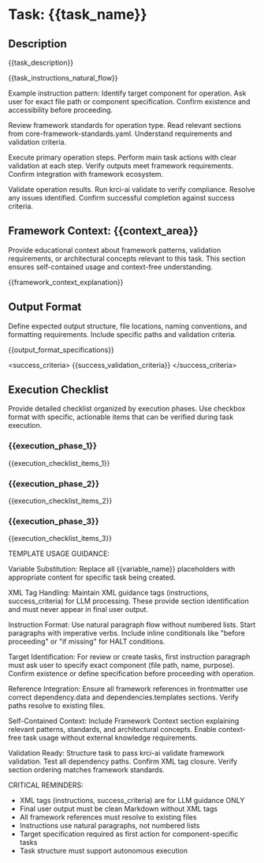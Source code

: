 # Task: {{task_name}}

## Description

{{task_description}}

<instructions>
{{task_instructions_natural_flow}}

Example instruction pattern:
Identify target component for operation. Ask user for exact file path or component specification. Confirm existence and accessibility before proceeding.

Review framework standards for operation type. Read relevant sections from core-framework-standards.yaml. Understand requirements and validation criteria.

Execute primary operation steps. Perform main task actions with clear validation at each step. Verify outputs meet framework requirements. Confirm integration with framework ecosystem.

Validate operation results. Run krci-ai validate to verify compliance. Resolve any issues identified. Confirm successful completion against success criteria.
</instructions>

## Framework Context: {{context_area}}

<instructions>
Provide educational context about framework patterns, validation requirements, or architectural concepts relevant to this task. This section ensures self-contained usage and context-free understanding.
</instructions>

{{framework_context_explanation}}

## Output Format

<instructions>
Define expected output structure, file locations, naming conventions, and formatting requirements. Include specific paths and validation criteria.
</instructions>

{{output_format_specifications}}

<success_criteria>
{{success_validation_criteria}}
</success_criteria>

## Execution Checklist

<instructions>
Provide detailed checklist organized by execution phases. Use checkbox format with specific, actionable items that can be verified during task execution.
</instructions>

### {{execution_phase_1}}

{{execution_checklist_items_1}}

### {{execution_phase_2}}

{{execution_checklist_items_2}}

### {{execution_phase_3}}

{{execution_checklist_items_3}}

<instructions>
TEMPLATE USAGE GUIDANCE:

Variable Substitution: Replace all {{variable_name}} placeholders with appropriate content for specific task being created.

XML Tag Handling: Maintain XML guidance tags (instructions, success_criteria) for LLM processing. These provide section identification and must never appear in final user output.

Instruction Format: Use natural paragraph flow without numbered lists. Start paragraphs with imperative verbs. Include inline conditionals like "before proceeding" or "if missing" for HALT conditions.

Target Identification: For review or create tasks, first instruction paragraph must ask user to specify exact component (file path, name, purpose). Confirm existence or define specification before proceeding with operation.

Reference Integration: Ensure all framework references in frontmatter use correct dependency.data and dependencies.templates sections. Verify paths resolve to existing files.

Self-Contained Context: Include Framework Context section explaining relevant patterns, standards, and architectural concepts. Enable context-free task usage without external knowledge requirements.

Validation Ready: Structure task to pass krci-ai validate framework validation. Test all dependency paths. Confirm XML tag closure. Verify section ordering matches framework standards.

CRITICAL REMINDERS:
- XML tags (instructions, success_criteria) are for LLM guidance ONLY
- Final user output must be clean Markdown without XML tags
- All framework references must resolve to existing files
- Instructions use natural paragraphs, not numbered lists
- Target specification required as first action for component-specific tasks
- Task structure must support autonomous execution
</instructions>
